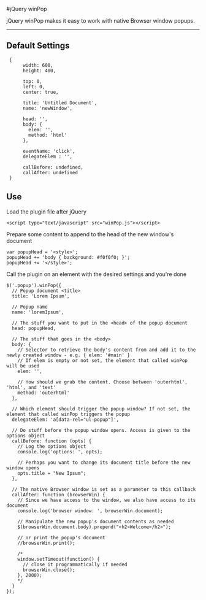 #jQuery winPop

jQuery winPop makes it easy to work with native Browser window popups.

-------------

## Default Settings
     {
          width: 600,
          height: 400,
          
          top: 0,
          left: 0,
          center: true,
          
          title: 'Untitled Document',
          name: 'newWindow',
          
          head: '',
          body: {
            elem: '',
            method: 'html'
          },  
          
          eventName: 'click',
          delegateElem : '',
          
          callBefore: undefined,
          callAfter: undefined
     }


## Use
Load the plugin file after jQuery

    <script type="text/javascript" src="winPop.js"></script>

Prepare some content to append to the head of the new window's document

    var popupHead = '<style>';
    popupHead += 'body { background: #f0f0f0; }';
    popupHead += '</style>';

Call the plugin on an element with the desired settings and you're done

    $('.popup').winPop({
      // Popup document <title>
      title: 'Lorem Ipsum',
      
      // Popup name
      name: 'loremIpsum',
    
      // The stuff you want to put in the <head> of the popup document
      head: popupHead,
    
      // The stuff that goes in the <body>
      body: {
        // Selector to retrieve the body's content from and add it to the newly created window - e.g. { elem: '#main' }
        // If elem is empty or not set, the element that called winPop will be used
        elem: '',
        
        // How should we grab the content. Choose between 'outerhtml', 'html', and 'text'
        method: 'outerhtml'
      },
    
      // Which element should trigger the popup window? If not set, the element that called winPop triggers the popup
      delegateElem: 'a[data-rel="ul-popup"]',
  
      // Do stuff before the popup window opens. Access is given to the options object
      callBefore: function (opts) { 
        // Log the options object
        console.log('options: ', opts); 
        
        // Perhaps you want to change its document title before the new window opens
        opts.title = "New Ipsum"; 
      },

      // The native Browser window is set as a parameter to this callback
      callAfter: function (browserWin) {
        // Since we have access to the window, we also have access to its document
        console.log('browser window: ', browserWin.document);
        
        // Manipulate the new popup's document contents as needed
        $(browserWin.document.body).prepend("<h2>Welcome</h2>");
        
        // or print the popup's document
        //browserWin.print();
  
        /* 
        window.setTimeout(function() {
          // close it programmatically if needed
          browserWin.close();
        }, 2000);
        */
      }
    });

